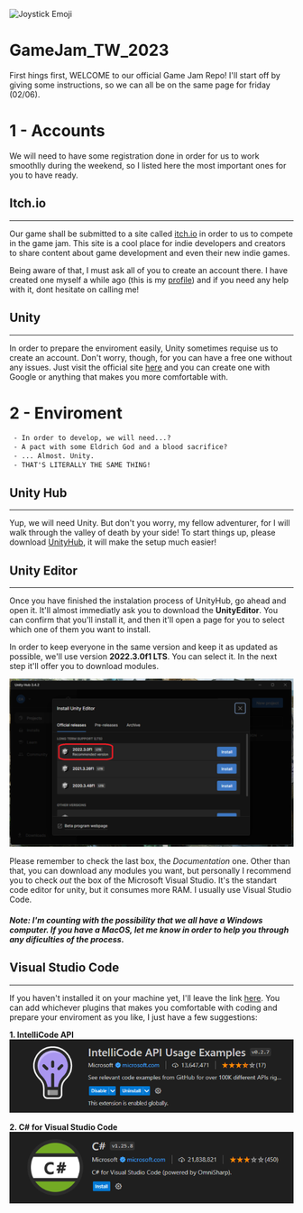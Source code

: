 
![Joystick Emoji](https://github.githubassets.com/images/icons/emoji/unicode/1f3ae.png?v8)

# **GameJam_TW_2023**

First hings first, WELCOME to our official Game Jam Repo! I'll start off by giving some instructions, so we can all be on the same page for friday (02/06).


# 1 - Accounts
We will need to have some registration done in order for us to work smoothlly during the weekend, so I listed here the most important ones for you to have ready.

## Itch.io
---
Our game shall be submitted to a site called [itch.io](https://itch.io) in order to us to compete in the game jam. This site is a cool place for indie developers and creators to share content about game development and even their new indie games.

Being aware of that, I must ask all of you to create an account there. I have created one myself a while ago (this is my [profile](https://angelion879.itch.io)) and if you need any help with it, dont hesitate on calling me!

## Unity
---
In order to prepare the enviroment easily, Unity sometimes requise us to create an account. Don't worry, though, for you can have a free one without any issues. Just visit the official site [here](https://unity.com) and you can create one with Google or anything that makes you more comfortable with.

# 2 - Enviroment
```
 - In order to develop, we will need...?
 - A pact with some Eldrich God and a blood sacrifice?
 - ... Almost. Unity.
 - THAT'S LITERALLY THE SAME THING!
```

## Unity Hub
---
Yup, we will need Unity. But don't you worry, my fellow adventurer, for I will walk through the valley of death by your side!
To start things up, please download [UnityHub](https://unity.com/download), it will make the setup much easier!

## Unity Editor
---
Once you have finished the instalation process of UnityHub, go ahead and open it. It'll almost immediatly ask you to download the **UnityEditor**. You can confirm that you'll install it, and then it'll open a page for you to select which one of them you want to install.

In order to keep everyone in the same version and keep it as updated as possible, we'll use version **2022.3.0f1 LTS**. You can select it. In the next step it'll offer you to download modules. 

![Guide Screenshot](./txt_assets/unityEditor.png)

Please remember to check the last box, the *Documentation* one. Other than that, you can download any modules you want, but personally I recommend you to check *out* the box of the Microsoft Visual Studio. It's the standart code editor for unity, but it consumes more RAM. I usually use Visual Studio Code.


#### *Note: I'm counting with the possibility that we all have a Windows computer. If you have a MacOS, let me know in order to help you through any dificulties of the process.*

## Visual Studio Code
---
If you haven't installed it on your machine yet, I'll leave the link [here](https://code.visualstudio.com). You can add whichever plugins that makes you comfortable with coding and prepare your enviroment as you like, I just have a few suggestions:

  **1. IntelliCode API**
  ![Guide Screenshot](./txt_assets/Intellicode.png)

  **2. C# for Visual Studio Code**
  ![Guide Screenshot](./txt_assets/Csharp.png)
